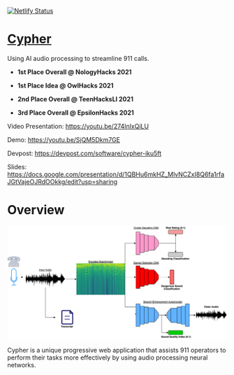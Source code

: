 [![Netlify Status](https://api.netlify.com/api/v1/badges/daef6d8b-413c-4ea0-a470-0249e6386f9f/deploy-status)](https://app.netlify.com/sites/cypherai/deploys)

# [Cypher](https://cypherai.tech/)

Using AI audio processing to streamline 911 calls.

- **1st Place Overall @ NologyHacks 2021**

- **1st Place Idea @ OwlHacks 2021**

- **2nd Place Overall @ TeenHacksLI 2021**

- **3rd Place Overall @ EpsilonHacks 2021**

Video Presentation: https://youtu.be/274InlxQiLU

Demo: https://youtu.be/SjQM5Dkm7GE

Devpost: https://devpost.com/software/cypher-iku5ft

Slides: https://docs.google.com/presentation/d/1QBHu6mkHZ_MlvNCZxI8Q6fa1rfaJGtVajeOJRdOOkkg/edit?usp=sharing

# Overview

![](https://github.com/ayaanzhaque/Cypher/blob/main/images/cypher.png?raw=true)

Cypher is a unique progressive web application that assists 911 operators to perform their tasks more effectively by using audio processing neural networks.
